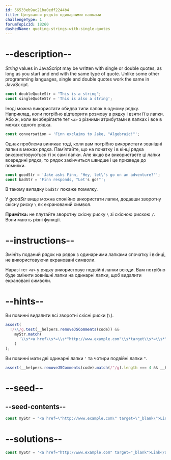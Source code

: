 ```yaml
---
id: 56533eb9ac21ba0edf2244b4
title: Цитування рядків одинарними лапками
challengeType: 1
forumTopicId: 18260
dashedName: quoting-strings-with-single-quotes
---
```


# --description--

<dfn>String</dfn> values in JavaScript may be written with single or double quotes, as long as you start and end with the same type of quote. Unlike some other programming languages, single and double quotes work the same in JavaScript.

```js
const doubleQuoteStr = "This is a string"; 
const singleQuoteStr = 'This is also a string';
```

Іноді можна використати обидва типи лапок в одному рядку. Наприклад, коли потрібно відтворити розмову в рядку і взяти її в лапки. Або ж, коли ви зберігаєте тег `<a>` з різними атрибутами в лапках і все в межах одного рядка.

```js
const conversation = 'Finn exclaims to Jake, "Algebraic!"';
```

Однак проблема виникає тоді, коли вам потрібно використати зовнішні лапки в межах рядка. Пам’ятайте, що на початку і в кінці рядка використовуються ті ж самі лапки. Але якщо ви використаєте ці лапки всередині рядка, то рядок закінчиться швидше і це призведе до помилки.

```js
const goodStr = 'Jake asks Finn, "Hey, let\'s go on an adventure?"'; 
const badStr = 'Finn responds, "Let's go!"';
```

В такому випадку `badStr` покаже помилку.

У <dfn>goodStr</dfn> вище можна спокійно використати лапки, додавши зворотну скісну риску `\` як екранований символ.

**Примітка:** не плутайте зворотну скісну риску `\` зі скісною рискою `/`. Вони мають різні функції.

# --instructions--

Змініть поданий рядок на рядок з одинарними лапками спочатку і вкінці, не використовуючи екрановані символи.

Наразі тег `<a>` у рядку використовує подвійні лапки всюди. Вам потрібно буде змінити зовнішні лапки на одинарні лапки, щоб видалити екрановані символи.

# --hints--

Ви повинні видалити всі зворотні скісні риски (`\`).

```js
assert(
  !/\\/g.test(__helpers.removeJSComments(code)) &&
    myStr.match(
      '\\s*<a href\\s*=\\s*"http://www.example.com"\\s*target\\s*=\\s*"_blank">\\s*Link\\s*</a>\\s*'
    )
);
```

Ви повинні мати дві одинарні лапки `'` та чотири подвійні лапки `"`.

```js
assert(__helpers.removeJSComments(code).match(/"/g).length === 4 && __helpers.removeJSComments(code).match(/'/g).length === 2);
```

# --seed--

## --seed-contents--

```js
const myStr = "<a href=\"http://www.example.com\" target=\"_blank\">Link</a>";
```

# --solutions--

```js
const myStr = '<a href="http://www.example.com" target="_blank">Link</a>';
```
